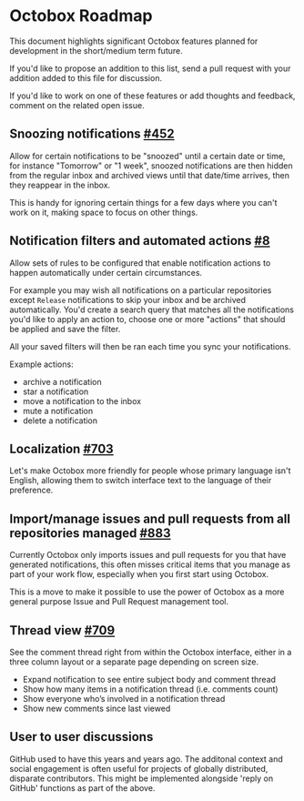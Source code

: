 # Octobox Roadmap

This document highlights significant Octobox features planned for development in the short/medium term future.

If you'd like to propose an addition to this list, send a pull request with your addition added to this file for discussion.

If you'd like to work on one of these features or add thoughts and feedback, comment on the related open issue.


## Snoozing notifications [#452](https://github.com/octobox/octobox/issues/452)

Allow for certain notifications to be "snoozed" until a certain date or time, for instance "Tomorrow" or "1 week", snoozed notifications are then hidden from the regular inbox and archived views until that date/time arrives, then they reappear in the inbox.

This is handy for ignoring certain things for a few days where you can't work on it, making space to focus on other things.


## Notification filters and automated actions [#8](https://github.com/octobox/octobox/issues/8)

Allow sets of rules to be configured that enable notification actions to happen automatically under certain circumstances.

For example you may wish all notifications on a particular repositories except `Release` notifications to skip your inbox and be archived automatically. You'd create a search query that matches all the notifications you'd like to apply an action to, choose one or more "actions" that should be applied and save the filter.

All your saved filters will then be ran each time you sync your notifications.

Example actions:

- archive a notification
- star a notification
- move a notification to the inbox
- mute a notification
- delete a notification


## Localization [#703](https://github.com/octobox/octobox/issues/703)

Let's make Octobox more friendly for people whose primary language isn't English, allowing them to switch interface text to the language of their preference.


## Import/manage issues and pull requests from all repositories managed [#883](https://github.com/octobox/octobox/issues/883)

Currently Octobox only imports issues and pull requests for you that have generated notifications, this often misses critical items that you manage as part of your work flow, especially when you first start using Octobox.

This is a move to make it possible to use the power of Octobox as a more general purpose Issue and Pull Request management tool.


## Thread view [#709](https://github.com/octobox/octobox/pull/709)

See the comment thread right from within the Octobox interface, either in a three column layout or a separate page depending on screen size.

- Expand notification to see entire subject body and comment thread
- Show how many items in a notification thread (i.e. comments count)
- Show everyone who’s involved in a notification thread
- Show new comments since last viewed

## User to user discussions

GitHub used to have this years and years ago. The additonal context and social engagement is often useful for projects of globally distributed, disparate contributors. This might be implemented alongside 'reply on GitHub' functions as part of the above.

